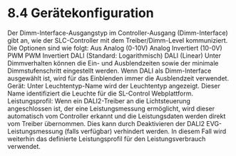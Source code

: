 # 8.4 Gerätekonfiguration

Der Dimm-Interface-Ausgangstyp im Controller-Ausgang (Dimm-Interface) gibt an, wie der SLC-Controller mit dem Treiber/Dimm-Level kommuniziert.
Die Optionen sind wie folgt:
Aus
Analog (0-10V)
Analog Invertiert (10-0V)
PWM
PWM Invertiert
DALI (Standard: Logarithmisch)
DALI (Linear)
Unter Dimmverhalten können die Ein- und Ausblendzeiten sowie der minimale Dimmstufenschritt eingestellt werden.
Wenn DALI als Dimm-Interface ausgewählt ist, wird für das Einblenden immer die Ausblendzeit verwendet.
Gerät:
Unter Leuchtentyp-Name wird der Leuchtentyp angezeigt. Dieser Name identifiziert die Leuchte für die SL-Control Webplattform.
Leistungsprofil:
Wenn ein DALI2-Treiber an die Lichtsteuerung angeschlossen ist, der eine Leistungsmessung ermöglicht, wird dieser automatisch vom Controller erkannt und die Leistungsdaten werden direkt vom Treiber übernommen.
Dies kann durch Deaktivieren der DALI2 EVG-Leistungsmessung (falls verfügbar) verhindert werden. In diesem Fall wird weiterhin das definierte Leistungsprofil für den Leistungsverbrauch verwendet. 